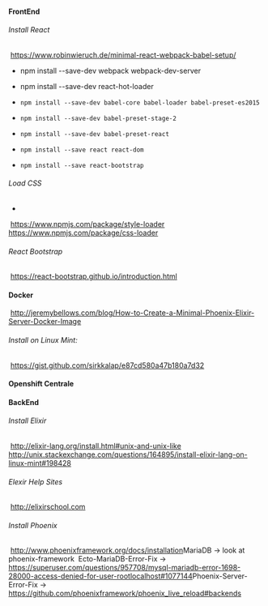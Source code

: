 #### FrontEnd

###### Install React

​	https://www.robinwieruch.de/minimal-react-webpack-babel-setup/

- npm install --save-dev webpack webpack-dev-server

- npm install --save-dev react-hot-loader

- ```
  npm install --save-dev babel-core babel-loader babel-preset-es2015
  ```


- ```
  npm install --save-dev babel-preset-stage-2
  ```

- ```
  npm install --save-dev babel-preset-react
  ```

- ```
  npm install --save react react-dom
  ```

- ```
  npm install --save react-bootstrap
  ```

###### Load CSS

- ​

​	https://www.npmjs.com/package/style-loader
​	https://www.npmjs.com/package/css-loader

###### React Bootstrap

​	https://react-bootstrap.github.io/introduction.html

#### Docker

​	http://jeremybellows.com/blog/How-to-Create-a-Minimal-Phoenix-Elixir-Server-Docker-Image

###### 	Install on Linux Mint: 

​		https://gist.github.com/sirkkalap/e87cd580a47b180a7d32	

#### Openshift Centrale

#### BackEnd

###### Install Elixir

​	http://elixir-lang.org/install.html#unix-and-unix-like
​	http://unix.stackexchange.com/questions/164895/install-elixir-lang-on-linux-mint#198428

###### 	Elexir Help Sites

​		http://elixirschool.com

###### Install Phoenix

​	http://www.phoenixframework.org/docs/installation
​	MariaDB -> look at phoenix-framework
​	Ecto-MariaDB-Error-Fix -> https://superuser.com/questions/957708/mysql-mariadb-error-1698-28000-access-denied-for-user-rootlocalhost#1077144
​	Phoenix-Server-Error-Fix -> https://github.com/phoenixframework/phoenix_live_reload#backends

